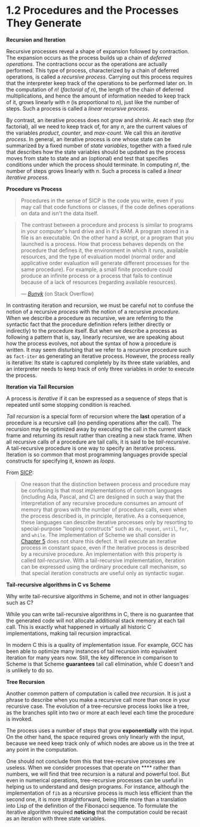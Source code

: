 # 1.2 Procedures and the Processes They Generate

**Recursion and Iteration**

Recursive processes reveal a shape of expansion followed by contraction. The expansion occurs as the process builds up a chain of *deferred operations*. The contractions occur as the operations are actually performed. This type of process, characterized by a chain of deferred operations, is called a *recursive process*. Carrying out this process requires that the interpreter keep track of the operations to be performed later on. In the computation of *n*! (*factorial of n*), the length of the chain of deferred multiplications, and hence the amount of information needed to keep track of it, grows linearly with *n* (is proportional to *n*), just like the number of steps. Such a process is called a *linear recursive process*.

By contrast, an iterative process does not grow and shrink. At each step (for factorial), all we need to keep track of, for any *n*, are the current values of the variables *product*, *counter*, and *max-count*. We call this an *iterative process*. In general, an iterative process is one whose state can be summarized by a fixed number of *state variables*, together with a fixed rule that describes how the state variables should be updated as the process moves from state to state and an (optional) end test that specifies conditions under which the process should terminate. In computing *n*!, the number of steps grows linearly with *n*. Such a process is called a *linear iterative process*.

**Procedure vs Process**

> Procedures in the sense of SICP is the code you write, even if you may call that code functions or classes, if the code defines operations on data and isn't the data itself.

> The contrast between a procedure and process is similar to programs in your computer's hard drive and in it's RAM. A program stored in a file is an executable. On the other hand a script, or a program that you launched is a process. How that process behaves depends on the procedure that defines it, the environment in which it runs, available resources, and the type of evaluation model (normal order and applicative order evaluation will generate different processes for the same procedure). For example, a small finite procedure could produce an infinite process or a process that fails to continue because of a lack of resources (regarding available resources). 
>
> &mdash; <cite>[Bunyk](https://stackoverflow.com/a/65519063)</cite> (on Stack Overflow)

In contrasting iteration and recursion, we must be careful not to confuse the notion of a recursive *process* with the notion of a recursive *procedure*. When we describe a procedure as recursive, we are referring to the syntactic fact that the procedure definition refers (either directly or indirectly) to the procedure itself. But when we describe a process as following a pattern that is, say, linearly recursive, we are speaking about how the process evolves, not about the syntax of how a procedure is written. It may seem disturbing that we refer to a recursive procedure such as `fact-iter` as generating an iterative process. However, the process really is iterative: Its state is captured completely by its three state variables, and an interpreter needs to keep track of only three variables in order to execute the process.

**Iteration via Tail Recursion**

A process is *iterative* if it can be expressed as a sequence of steps that is repeated until some stopping condition is reached.

*Tail recursion* is a special form of recursion where the **last** operation of a procedure is a recursive call (no pending operations after the call). The recursion may be optimized away by executing the call in the current stack frame and returning its result rather than creating a new stack frame. When all recursive calls of a procedure are tail calls, it is said to be *tail-recursive*. A tail-recursive procedure is one way to specify an iterative process. Iteration is so common that most programming languages provide special constructs for specifying it, known as *loops*.

From [SICP](https://sarabander.github.io/sicp/html/1_002e2.xhtml#g_t1_002e2_002e1):

> One reason that the distinction between process and procedure may be confusing is that most implementations of common languages (including Ada, Pascal, and C) are designed in such a way that the interpretation of any recursive procedure consumes an amount of memory that grows with the number of procedure calls, even when the process described is, in principle, iterative. As a consequence, these languages can describe iterative processes only by resorting to special-purpose “looping constructs” such as `do`, `repeat`, `until`, `for`, and `while`. The implementation of Scheme we shall consider in [Chapter 5](https://mitpress.mit.edu/sites/default/files/sicp/full-text/book/book-Z-H-30.html#%_chap_5) does not share this defect. It will execute an iterative process in constant space, even if the iterative process is described by a recursive procedure. An implementation with this property is called *tail-recursive*. With a tail-recursive implementation, iteration can be expressed using the ordinary procedure call mechanism, so that special iteration constructs are useful only as syntactic sugar.

**Tail-recursive algorithms in C vs Scheme**

Why write tail-recursive algorithms in Scheme, and not in other languages such as C?

While you can write tail-recursive algorithms in C, there is no guarantee that the generated code will not allocate additional stack memory at each tail call. This is exactly what happened in virtually all historic C implementations, making tail recursion impractical.

In modern C this is a quality of implementation issue. For example, GCC has been able to optimize many instances of tail recursion into equivalent iteration for many years now. Still, the key difference in comparison to Scheme is that Scheme **guarantees** tail call elimination, while C doesn't and is unlikely to do so.

**Tree Recursion**

Another common pattern of computation is called *tree recursion*. It is just a phrase to describe when you make a recursive call more than once in your recursive case. The evolution of a tree-recursive process looks like a tree, as the branches split into two or more at each level each time the procedure is invoked.

The process uses a number of steps that grow **exponentially** with the input. On the other hand, the space required grows only linearly with the input, because we need keep track only of which nodes are above us in the tree at any point in the computation.

One should not conclude from this that tree-recursive processes are useless. When we consider processes that operate on **** rather than numbers, we will find that tree recursion is a natural and powerful tool. But even in numerical operations, tree-recursive processes can be useful in helping us to understand and design programs. For instance, although the implementation of `fib` as a recursive process is much less efficient than the second one, it is more straightforward, being little more than a translation into Lisp of the definition of the Fibonacci sequence. To formulate the iterative algorithm required **noticing** that the computation could be recast as an iteration with three state variables.

